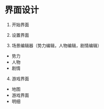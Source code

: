 # 界面设计

1. 开始界面

2. 设置界面

3. 场景编辑器（势力编辑，人物编辑，剧情编辑）
  - 势力
  - 人物
  - 剧情
  
4. 游戏界面
  - 地图
  - 游戏界面
  - 明细

